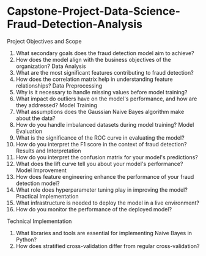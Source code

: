 # Capstone-Project-Data-Science-Fraud-Detection-Analysis
Project Objectives and Scope
1. What secondary goals does the fraud detection model aim to achieve?
2. How does the model align with the business objectives of the organization?
Data Analysis
1. What are the most significant features contributing to fraud detection?
2. How does the correlation matrix help in understanding feature relationships?
Data Preprocessing
1. Why is it necessary to handle missing values before model training?
2. What impact do outliers have on the model's performance, and how are they
addressed?
Model Training
1. What assumptions does the Gaussian Naive Bayes algorithm make about the
data?
2. How do you handle imbalanced datasets during model training?
Model Evaluation
1. What is the significance of the ROC curve in evaluating the model?
2. How do you interpret the F1 score in the context of fraud detection?
Results and Interpretation
1. How do you interpret the confusion matrix for your model's predictions?
2. What does the lift curve tell you about your model's performance?
Model Improvement
1. How does feature engineering enhance the performance of your fraud
detection model?
2. What role does hyperparameter tuning play in improving the model?
Practical Implementation
1. What infrastructure is needed to deploy the model in a live environment?
2. How do you monitor the performance of the deployed model?

Technical Implementation
1. What libraries and tools are essential for implementing Naive Bayes in Python?
2. How does stratified cross-validation differ from regular cross-validation?
